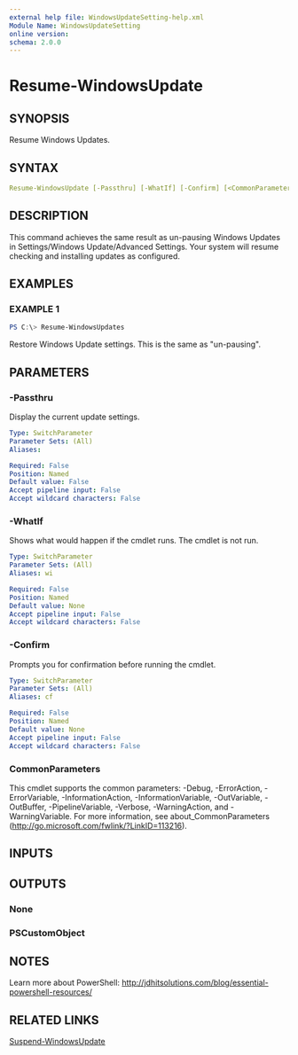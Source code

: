 ```yaml
---
external help file: WindowsUpdateSetting-help.xml
Module Name: WindowsUpdateSetting
online version:
schema: 2.0.0
---
```


# Resume-WindowsUpdate

## SYNOPSIS

Resume Windows Updates.

## SYNTAX

```yaml
Resume-WindowsUpdate [-Passthru] [-WhatIf] [-Confirm] [<CommonParameters>]
```

## DESCRIPTION

This command achieves the same result as un-pausing Windows Updates in Settings/Windows Update/Advanced Settings. Your system will resume checking and installing updates as configured.

## EXAMPLES

### EXAMPLE 1

```powershell
PS C:\> Resume-WindowsUpdates
```

Restore Windows Update settings. This is the same as "un-pausing".

## PARAMETERS

### -Passthru

Display the current update settings.

```yaml
Type: SwitchParameter
Parameter Sets: (All)
Aliases:

Required: False
Position: Named
Default value: False
Accept pipeline input: False
Accept wildcard characters: False
```

### -WhatIf

Shows what would happen if the cmdlet runs. The cmdlet is not run.

```yaml
Type: SwitchParameter
Parameter Sets: (All)
Aliases: wi

Required: False
Position: Named
Default value: None
Accept pipeline input: False
Accept wildcard characters: False
```

### -Confirm

Prompts you for confirmation before running the cmdlet.

```yaml
Type: SwitchParameter
Parameter Sets: (All)
Aliases: cf

Required: False
Position: Named
Default value: None
Accept pipeline input: False
Accept wildcard characters: False
```

### CommonParameters

This cmdlet supports the common parameters: -Debug, -ErrorAction, -ErrorVariable, -InformationAction, -InformationVariable, -OutVariable, -OutBuffer, -PipelineVariable, -Verbose, -WarningAction, and -WarningVariable. For more information, see about_CommonParameters (http://go.microsoft.com/fwlink/?LinkID=113216).

## INPUTS

## OUTPUTS

### None

### PSCustomObject

## NOTES

Learn more about PowerShell:
http://jdhitsolutions.com/blog/essential-powershell-resources/

## RELATED LINKS

[Suspend-WindowsUpdate]()

